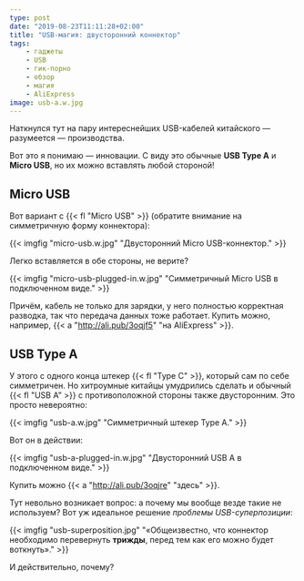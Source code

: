 ```yaml
---
type: post
date: "2019-08-23T11:11:28+02:00"
title: "USB-магия: двусторонний коннектор"
tags:
    - гаджеты
    - USB
    - гик-порно
    - обзор
    - магия
    - AliExpress
image: usb-a.w.jpg
---
```


Наткнулся тут на пару интереснейших USB-кабелей китайского — разумеется — производства.

Вот это я понимаю — инновации. С виду это обычные **USB Type A** и **Micro USB**, но их можно вставлять любой стороной!

<!--more-->

## Micro USB

Вот вариант с {{< fl "Micro USB" >}} (обратите внимание на симметричную форму коннектора):

{{< imgfig "micro-usb.w.jpg" "Двусторонний Micro USB-коннектор." >}}

Легко вставляется в обе стороны, не верите?

{{< imgfig "micro-usb-plugged-in.w.jpg" "Симметричный Micro USB в подключенном виде." >}}

Причём, кабель не только для зарядки, у него полностью корректная разводка, так что передача данных тоже работает. Купить можно, например, {{< a "http://ali.pub/3oqjf5" "на AliExpress" >}}.

## USB Type A

У этого с одного конца штекер {{< fl "Type C" >}}, который сам по себе симметричен. Но хитроумные китайцы умудрились сделать и обычный {{< fl "USB A" >}} с противоположной стороны также двусторонним. Это просто невероятно:

{{< imgfig "usb-a.w.jpg" "Симметричный штекер Type A." >}}

Вот он в действии:

{{< imgfig "usb-a-plugged-in.w.jpg" "Двусторонний USB A в подключенном виде." >}}

Купить можно {{< a "http://ali.pub/3oqjre" "здесь" >}}.

Тут невольно возникает вопрос: а почему мы вообще везде такие не используем? Вот уж идеальное решение *проблемы USB-суперпозиции*:

{{< imgfig "usb-superposition.jpg" "«Общеизвестно, что коннектор необходимо перевернуть **трижды**, перед тем как его можно будет воткнуть»." >}}

И действительно, почему?